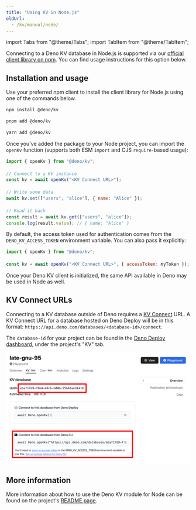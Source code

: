 ```yaml
---
title: "Using KV in Node.js"
oldUrl:
  - /kv/manual/node/
---
```


import Tabs from "@theme/Tabs"; import TabItem from "@theme/TabItem";

Connecting to a Deno KV database in Node.js is supported via our
[official client library on npm](https://www.npmjs.com/package/@deno/kv). You
can find usage instructions for this option below.

## Installation and usage

Use your preferred npm client to install the client library for Node.js using
one of the commands below.

<deno-tabs group-id="npm-client">
  <deno-tab value="npm" label="npm">

```sh
npm install @deno/kv
```

</deno-tab>
  <deno-tab value="pnpm" label="pnpm">

```sh
pnpm add @deno/kv
```

</deno-tab>
  <deno-tab value="yarn" label="yarn">

```sh
yarn add @deno/kv
```

</deno-tab>
</deno-tabs>

Once you've added the package to your Node project, you can import the `openKv`
function (supports both ESM `import` and CJS `require`-based usage):

```js
import { openKv } from "@deno/kv";

// Connect to a KV instance
const kv = await openKv("<KV Connect URL>");

// Write some data
await kv.set(["users", "alice"], { name: "Alice" });

// Read it back
const result = await kv.get(["users", "alice"]);
console.log(result.value); // { name: "Alice" }
```

By default, the access token used for authentication comes from the
`DENO_KV_ACCESS_TOKEN` environment variable. You can also pass it explicitly:

```js
import { openKv } from "@deno/kv";

const kv = await openKv("<KV Connect URL>", { accessToken: myToken });
```

Once your Deno KV client is initialized, the same API available in Deno may be
used in Node as well.

## KV Connect URLs

Connecting to a KV database outside of Deno requires a
[KV Connect](https://github.com/denoland/denokv/blob/main/proto/kv-connect.md)
URL. A KV Connect URL for a database hosted on Deno Deploy will be in this
format: `https://api.deno.com/databases/<database-id>/connect`.

The `database-id` for your project can be found in the
[Deno Deploy dashboard](https://dash.deno.com/projects), under the project's
"KV" tab.

![Connection string locations in Deploy](./images/kv-connect.png)

## More information

More information about how to use the Deno KV module for Node can be found on
the project's [README page](https://www.npmjs.com/package/@deno/kv).
